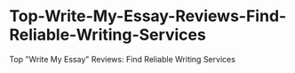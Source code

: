 # Top-Write-My-Essay-Reviews-Find-Reliable-Writing-Services
Top "Write My Essay" Reviews: Find Reliable Writing Services
